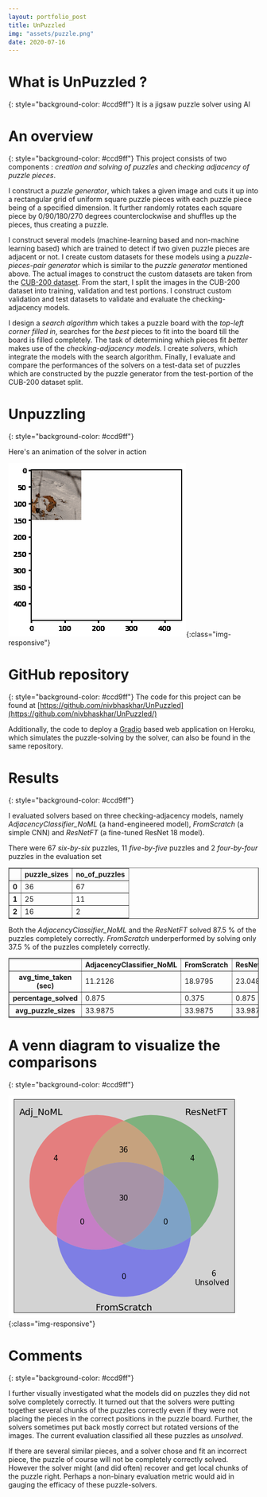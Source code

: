 ```yaml
---
layout: portfolio_post
title: UnPuzzled
img: "assets/puzzle.png"
date: 2020-07-16
---
```


# What is UnPuzzled ?
{: style="background-color: #ccd9ff"}
It is a jigsaw puzzle solver using AI


# An overview
{: style="background-color: #ccd9ff"}
This project consists of two components :  _creation and solving of puzzles_ and _checking adjacency of puzzle pieces_.

I construct a _puzzle generator_, which takes a given image and cuts it up into a rectangular grid of  uniform square puzzle pieces with each puzzle piece being of a specified dimension. It further randomly rotates each square piece by 0/90/180/270 degrees counterclockwise and shuffles up the pieces, thus creating a puzzle. 

I construct several models (machine-learning based and non-machine learning based) which are trained to detect if two given puzzle pieces are adjacent or not. I create custom datasets for these models using a _puzzle-pieces-pair generator_ which is similar to the _puzzle generator_ mentioned above. The actual images to construct the custom datasets are taken from the [CUB-200 dataset](http://www.vision.caltech.edu/visipedia-data/CUB-200-2011). From the start, I split the images in the CUB-200 dataset into training, validation and test portions. I construct custom validation and test datasets to validate and evaluate the checking-adjacency models.

I design a _search algorithm_ which takes a puzzle board with the _top-left corner filled in_, searches for the _best_ pieces to fit into the board till the board is filled completely. The task of determining which pieces fit _better_ makes use of the _checking-adjacency models_. I create _solvers_, which integrate the models with the search algorithm. Finally, I evaluate and compare the performances of the solvers on a test-data set of puzzles which are constructed by the puzzle generator from the test-portion of the CUB-200 dataset split.


# Unpuzzling 
{: style="background-color: #ccd9ff"}

Here's an animation of the solver in action

![Animation](/assets/solver_animation.gif){:class="img-responsive"} 


# GitHub repository
{: style="background-color: #ccd9ff"}
The code for this project can be found at [https://github.com/nivbhaskhar/UnPuzzled](https://github.com/nivbhaskhar/UnPuzzled/)

Additionally, the code to deploy a [Gradio](https://github.com/gradio-app/gradio) based web application on Heroku, which simulates the puzzle-solving by the solver, can also be found in the same repository.


# Results
{: style="background-color: #ccd9ff"}


I evaluated solvers based on three checking-adjacency models, namely _AdjacencyClassifier_NoML_ (a hand-engineered model), _FromScratch_ (a simple CNN) and _ResNetFT_ (a fine-tuned ResNet 18 model).



There were 67 _six-by-six_ puzzles, 11 _five-by-five_ puzzles and 2 _four-by-four_ puzzles in the evaluation set




<div>
<style scoped>
    .dataframe tbody tr th:only-of-type {
        vertical-align: middle;
    }

    .dataframe tbody tr th {
        vertical-align: top;
    }

    .dataframe thead th {
        text-align: right;
    }
</style>
<table border="1" class="dataframe">
  <thead>
    <tr style="text-align: right;">
      <th></th>
      <th>puzzle_sizes</th>
      <th>no_of_puzzles</th>
    </tr>
  </thead>
  <tbody>
    <tr>
      <th>0</th>
      <td>36</td>
      <td>67</td>
    </tr>
    <tr>
      <th>1</th>
      <td>25</td>
      <td>11</td>
    </tr>
    <tr>
      <th>2</th>
      <td>16</td>
      <td>2</td>
    </tr>
  </tbody>
</table>
</div>




Both the _AdjacencyClassifier_NoML_ and the _ResNetFT_ solved 87.5 % of the puzzles completely correctly. _FromScratch_ underperformed by solving only 37.5 % of the puzzles completely correctly.




<div>
<style scoped>
    .dataframe tbody tr th:only-of-type {
        vertical-align: middle;
    }

    .dataframe tbody tr th {
        vertical-align: top;
    }

    .dataframe thead th {
        text-align: right;
    }
</style>
<table border="1" class="dataframe">
  <thead>
    <tr style="text-align: right;">
      <th></th>
      <th>AdjacencyClassifier_NoML</th>
      <th>FromScratch</th>
      <th>ResNetFT</th>
    </tr>
  </thead>
  <tbody>
    <tr>
      <th>avg_time_taken (sec)</th>
      <td>11.2126</td>
      <td>18.9795</td>
      <td>23.0482</td>
    </tr>
    <tr>
      <th>percentage_solved</th>
      <td>0.875</td>
      <td>0.375</td>
      <td>0.875</td>
    </tr>
    <tr>
      <th>avg_puzzle_sizes</th>
      <td>33.9875</td>
      <td>33.9875</td>
      <td>33.9875</td>
    </tr>
  </tbody>
</table>
</div>



# A venn diagram to visualize the comparisons
{: style="background-color: #ccd9ff"}


![Venn diagram](/assets/SolverComparisons_61_0.png){:class="img-responsive"} 



# Comments
{: style="background-color: #ccd9ff"}


I further visually investigated what the models did on puzzles they did not solve completely correctly. It turned out that the solvers were putting together several chunks of the puzzles correctly even if they were not placing the pieces in the correct positions in the puzzle board. Further, the solvers sometimes put back mostly correct but rotated versions of the images. The current evaluation classified all these puzzles as _unsolved_.


If there are several similar pieces, and a solver chose and fit an incorrect piece, the puzzle of course will not be completely correctly solved. However the solver might (and did often) recover and get local chunks of the puzzle right. Perhaps a non-binary evaluation metric would aid in gauging the efficacy of these puzzle-solvers.




